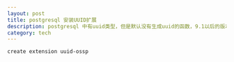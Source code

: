 ```yaml
---
layout: post
title: postgresql 安装UUID扩展 
description: postgresql 中有uuid类型，但是默认没有生成uuid的函数，9.1以后的版本安装扩展非常容易：create extension ＋ 扩展功能名称。 
category: tech
---
```

```
create extension uuid-ossp
```

